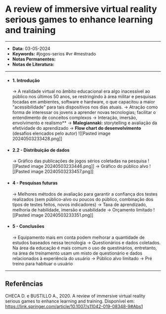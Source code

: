 
# A review of immersive virtual reality serious games to enhance learning and training
---
- **Data:** 03-05-2024
- **Keywords:** #jogos-serios #vr #mestrado
- **Notas Permanentes:**
- **Notas de Literatura:**
---
- #### 1. Introdução
	-> A realidade virtual no âmbito educacional era algo inacessível ao público nos últimos 50 anos, se restringindo à área militar e pesquisas focadas em ambientes, software e hardware, o que capacitou a maior "acessibilidade" para tais dispositivos nos dias atuais.
	-> Atração como forma de interessar os jovens a aprender novas tecnologias; facilitar o entendimento de conceitos complexos
	-> Interação, imersão, envolvimento e realismo**
	-> **Malegiannaki:** storytelling e avaliação da efetividade do aprendizado
	-> **Flow chart do desenvolvimento** (desafios elencados pelo autor)
	![[Pasted image 20240503233428.png]]

- #### 2.2 - Distribuição de dados
	-> Gráfico das publicações de jogos sérios coletadas na pesquisa
	![[Pasted image 20240503233446.png]]
	-> Gráfico do público alvo
	![[Pasted image 20240503233457.png]]

- #### 4 - Pesquisas futuras
	-> Melhores métodos de avaliação para garantir a confiança dos testes realizados (sem público-alvo ou poucos do público, combinação dos tipos de testes feitos, novos indicadores)
	-> Taxa de aprendizado, melhoria de habilidade, imersão e usabilidade
	-> Orçamento limitado
	![[Pasted image 20240503233351.png]]

- #### 5 - Conclusões
	-> Equipamento mais em conta podem melhorar a quantidade de estudos baseados nessa tecnologia
	-> Questionários e dados coletados. Na área da educação é mais comum o uso de questinários, entretanto, na área de treinamento usam um misto de questionário e dados relacionados à experiência do usuário
	-> Público alvo limitado
	-> Pré treino para habituar o usuário
---
## Referências

CHECA D. e BUSTILLO A., 2020. A review of immersive virtual reality serious games to enhance learning and training. Disponível em: <https://link.springer.com/article/10.1007/s11042-019-08348-9#Abs1>